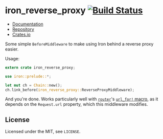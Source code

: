 # iron_reverse_proxy [![Build Status](https://travis-ci.org/kivikakk/iron_reverse_proxy.svg?branch=master)](https://travis-ci.org/kivikakk/iron_reverse_proxy)

- [Documentation](https://docs.rs/iron_reverse_proxy)
- [Repository](https://github.com/kivikakk/iron_reverse_proxy)
- [Crates.io](https://crates.io/crates/iron_reverse_proxy)

Some simple `BeforeMiddleware` to make using Iron behind a reverse proxy easier.

Usage:

```rust
extern crate iron_reverse_proxy;

use iron::prelude::*;

let mut ch = Chain::new();
ch.link_before(iron_reverse_proxy::ReverseProxyMiddleware);
```

And you're done. Works particularly well with [`router`](https://crates.io/crates/router)'s [`url_for!` macro](https://docs.rs/router/0.6.0/router/macro.url_for.html), as it depends on the `Request.url` property, which this middleware modifies.

## License

Licensed under the MIT, see `LICENSE`.
